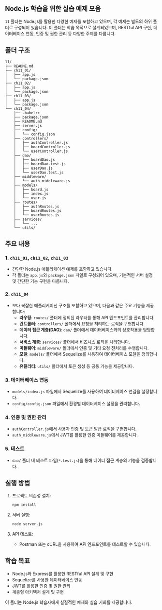 ## Node.js 학습을 위한 실습 예제 모음

`11` 폴더는 Node.js를 활용한 다양한 예제를 포함하고 있으며, 각 예제는 별도의 하위 폴더로 구성되어 있습니다. 이 폴더는 학습 목적으로 설계되었으며, RESTful API 구현, 데이터베이스 연동, 인증 및 권한 관리 등 다양한 주제를 다룹니다.

## 폴더 구조

```
11/
├── README.md
├── ch11_01/
│   ├── app.js
│   └── package.json
├── ch11_02/
│   ├── app.js
│   └── package.json
├── ch11_03/
│   ├── app.js
│   └── package.json
└── ch11_04/
    ├── .babelrc
    ├── package.json
    ├── README.md
    ├── server.js
    ├── config/
    │   └── config.json
    ├── controllers/
    │   ├── authController.js
    │   ├── boardController.js
    │   └── userController.js
    ├── dao/
    │   ├── boardDao.js
    │   ├── boardDao.test.js
    │   ├── userDao.js
    │   └── userDao.test.js
    ├── middleware/
    │   └── auth_middleware.js
    ├── models/
    │   ├── board.js
    │   ├── index.js
    │   └── user.js
    ├── routes/
    │   ├── authRoutes.js
    │   ├── boardRoutes.js
    │   └── userRoutes.js
    ├── services/
    │   └── ...
    └── utils/
```

## 주요 내용

### 1. `ch11_01`, `ch11_02`, `ch11_03`

- 간단한 Node.js 애플리케이션 예제를 포함하고 있습니다.
- 각 폴더는 `app.js`와 `package.json` 파일로 구성되어 있으며, 기본적인 서버 설정 및 간단한 기능 구현을 다룹니다.

### 2. `ch11_04`

- 보다 복잡한 애플리케이션 구조를 포함하고 있으며, 다음과 같은 주요 기능을 제공합니다:
  - **라우팅**: `routes/` 폴더에 정의된 라우터를 통해 API 엔드포인트를 관리합니다.
  - **컨트롤러**: `controllers/` 폴더에서 요청을 처리하는 로직을 구현합니다.
  - **데이터 접근 계층(DAO)**: `dao/` 폴더에서 데이터베이스와의 상호작용을 담당합니다.
  - **서비스 계층**: `services/` 폴더에서 비즈니스 로직을 처리합니다.
  - **미들웨어**: `middleware/` 폴더에서 인증 및 기타 요청 전처리를 수행합니다.
  - **모델**: `models/` 폴더에서 Sequelize를 사용하여 데이터베이스 모델을 정의합니다.
  - **유틸리티**: `utils/` 폴더에서 토큰 생성 등 공통 기능을 제공합니다.

### 3. 데이터베이스 연동

- `models/index.js` 파일에서 Sequelize를 사용하여 데이터베이스 연결을 설정합니다.
- `config/config.json` 파일에서 환경별 데이터베이스 설정을 관리합니다.

### 4. 인증 및 권한 관리

- `authController.js`에서 사용자 인증 및 토큰 발급 로직을 구현합니다.
- `auth_middleware.js`에서 JWT를 활용한 인증 미들웨어를 제공합니다.

### 5. 테스트

- `dao/` 폴더 내 테스트 파일(`*.test.js`)을 통해 데이터 접근 계층의 기능을 검증합니다.

## 실행 방법

1. 프로젝트 의존성 설치:

   ```bash
   npm install
   ```

2. 서버 실행:

   ```bash
   node server.js
   ```

3. API 테스트:
   - Postman 또는 cURL을 사용하여 API 엔드포인트를 테스트할 수 있습니다.

## 학습 목표

- Node.js와 Express를 활용한 RESTful API 설계 및 구현
- Sequelize를 사용한 데이터베이스 연동
- JWT를 활용한 인증 및 권한 관리
- 계층형 아키텍처 설계 및 구현

이 폴더는 Node.js 학습자에게 실질적인 예제와 실습 기회를 제공합니다.

